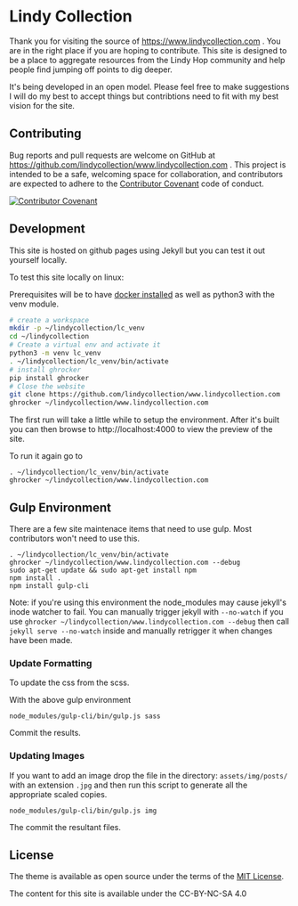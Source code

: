 # Lindy Collection

Thank you for visiting the source of https://www.lindycollection.com .
You are in the right place if you are hoping to contribute.
This site is designed to be a place to aggregate resources from the Lindy Hop community and help people find jumping off points to dig deeper.

It's being developed in an open model.
Please feel free to make suggestions I will do my best to accept things but contribtions need to fit with my best vision for the site.



## Contributing

Bug reports and pull requests are welcome on GitHub at https://github.com/lindycollection/www.lindycollection.com . This project is intended to be a safe, welcoming space for collaboration, and contributors are expected to adhere to the [Contributor Covenant](http://contributor-covenant.org) code of conduct.

[![Contributor Covenant](https://img.shields.io/badge/Contributor%20Covenant-v2.0%20adopted-ff69b4.svg)](CODE_OF_CONDUCT.md)


## Development

This site is hosted on github pages using Jekyll but you can test it out yourself locally.

To test this site locally on linux:

Prerequisites will be to have [docker installed](https://docs.docker.com/install/) as well as python3 with the venv module.


```bash
# create a workspace
mkdir -p ~/lindycollection/lc_venv
cd ~/lindycollection
# Create a virtual env and activate it
python3 -m venv lc_venv
. ~/lindycollection/lc_venv/bin/activate
# install ghrocker 
pip install ghrocker
# Close the website
git clone https://github.com/lindycollection/www.lindycollection.com
ghrocker ~/lindycollection/www.lindycollection.com
```

The first run will take a little while to setup the environment. After it's built you can then browse to http://localhost:4000 to view the preview of the site.

To run it again go to
```
. ~/lindycollection/lc_venv/bin/activate
ghrocker ~/lindycollection/www.lindycollection.com

```

## Gulp Environment

There are a few site maintenace items that need to use gulp.
Most contributors won't need to use this.

```
. ~/lindycollection/lc_venv/bin/activate
ghrocker ~/lindycollection/www.lindycollection.com --debug
sudo apt-get update && sudo apt-get install npm
npm install .
npm install gulp-cli
```

Note: if you're using this environment the node_modules may cause jekyll's inode watcher to fail. You can manually trigger jekyll with `--no-watch` if you use `ghrocker ~/lindycollection/www.lindycollection.com --debug` then call `jekyll serve --no-watch` inside and manually retrigger it when changes have been made.

### Update Formatting

To update the css from the scss.

With the above gulp environment

```
node_modules/gulp-cli/bin/gulp.js sass
```

Commit the results.


### Updating Images

If you want to add an image drop the file in the directory: 
`assets/img/posts/` with an extension `.jpg` and then run this script to generate all the appropriate scaled copies.

```
node_modules/gulp-cli/bin/gulp.js img
```

The commit the resultant files.

## License

The theme is available as open source under the terms of the [MIT License](https://opensource.org/licenses/MIT).

The content for this site is available under the CC-BY-NC-SA 4.0
